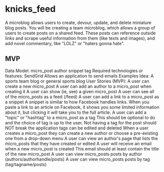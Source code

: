 # knicks_feed

A microblog allows users to create, devour, update, and delete miniature blog posts. You will be creating a team microblog, which allows a group of users to create posts on a shared feed. These posts can reference outside links and scrape useful information from them (like texts and images), and add novel commentary, like "LOLZ" or "haters gonna hate".

## MVP

Data Model:
micro_post
author
snippet
tag
Required technologies or features:
SendGrid
Allows an application to send emails
Examples Idea:
A sports team blog or general sports blog
User Stories (MVP):
A user can create a new micro_post
A user can add an author to a micro_post when creating it
A user can show (ie, see) a given micro_post
A user can see all of the micro_posts as a feed (/feed)
A user can add a link to a micro_post as a snippet
A snippet is similar to how Facebook handles links. When you paste a link to an article on Facebook, it shows you some limited information about it, but clicking it will take you to the full article.
A user can add a "topic" or "hashtag" to a micro_post as a tag
This should be optional to do and the choice of tag is up to the user. Not having a tag for the post should NOT break the application
tags can be edited and deleted
When a user creates a micro_post they can create a new author or choose a pre-existing one from a drop-down menu
A user can view an author's page that lists the micro_posts that they have created or edited
A user will receive an email when a new micro_post is created
This email should at least contain the title of the new micro_post
A user can view micro_posts posts by author (authors/authorhandle/posts)
A user can view micro_posts posts by tag (tag/tagname/posts)


